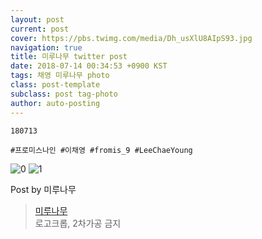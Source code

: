 ```yaml
---
layout: post
current: post
cover: https://pbs.twimg.com/media/Dh_usXlU8AIpS93.jpg
navigation: true
title: 미루나무 twitter post
date: 2018-07-14 00:34:53 +0900 KST
tags: 채영 미루나무 photo
class: post-template
subclass: post tag-photo
author: auto-posting
---
```


```  
180713   
  
#프로미스나인 #이채영 #fromis_9 #LeeChaeYoung  

```

![0](https://pbs.twimg.com/media/Dh_usXkVAAU0UzX.jpg)
![1](https://pbs.twimg.com/media/Dh_usXlU8AIpS93.jpg)


Post by 미루나무

> [미루나무](https://twitter.com/000514net)  
  로고크롭, 2차가공 금지